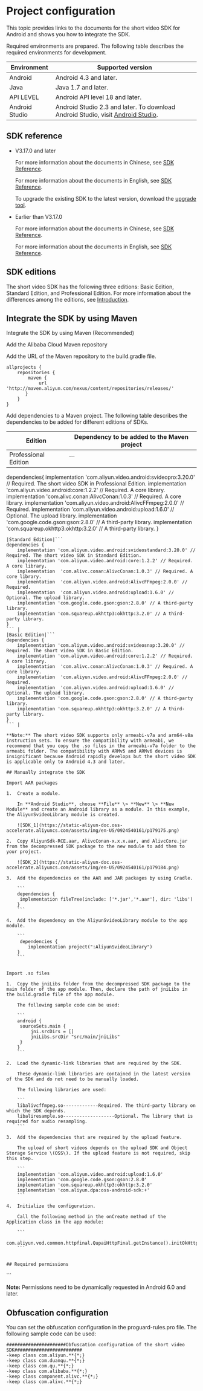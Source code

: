 # Project configuration

This topic provides links to the documents for the short video SDK for Android and shows you how to integrate the SDK.

Required environments are prepared. The following table describes the required environments for development.

|Environment|Supported version|
|-----------|-----------------|
|Android|Android 4.3 and later.|
|Java|Java 1.7 and later.|
|API LEVEL|Android API level 18 and later.|
|Android Studio|Android Studio 2.3 and later. To download Android Studio, visit [Android Studio](https://developer.android.google.cn/studio/).|

## SDK reference

-   V3.17.0 and later

    For more information about the documents in Chinese, see [SDK Reference](https://alivc-demo-cms.alicdn.com/versionProduct/doc/shortVideo/android_new_cn/index.html).

    For more information about the documents in English, see [SDK Reference](https://alivc-demo-cms.alicdn.com/versionProduct/doc/shortVideo/android_new_en/index.html).

    To upgrade the existing SDK to the latest version, download the [upgrade tool](https://alivc-demo-cms.alicdn.com/versionProduct/sourceCode/shortVideo/tool/interface_upgrade.py).

-   Earlier than V3.17.0

    For more information about the documents in Chinese, see [SDK Reference](https://alivc-demo-cms.alicdn.com/versionProduct/doc/shortVideo/android_cn/index.html).

    For more information about the documents in English, see [SDK Reference](https://alivc-demo-cms.alicdn.com/versionProduct/doc/shortVideo/android_en/index.html).


## SDK editions

The short video SDK has the following three editions: Basic Edition, Standard Edition, and Professional Edition. For more information about the differences among the editions, see [Introduction](https://help.aliyun.com/document_detail/53407.html?spm=a2c4g.11186623.6.1057.39475741dRJ5ji#h2--5).

## Integrate the SDK by using Maven

Integrate the SDK by using Maven \(Recommended\)

Add the Alibaba Cloud Maven repository

Add the URL of the Maven repository to the build.gradle file.

```
allprojects {
    repositories {
        maven {
            url 'http://maven.aliyun.com/nexus/content/repositories/releases/'
       }
    }
}
```

Add dependencies to a Maven project. The following table describes the dependencies to be added for different editions of SDKs.

|Edition|Dependency to be added to the Maven project|
|-------|-------------------------------------------|
|Professional Edition|```
dependencies{
    implementation 'com.aliyun.video.android:svideopro:3.20.0' // Required. The short video SDK in Professional Edition.
    implementation 'com.aliyun.video.android:core:1.2.2' // Required. A core library.
    implementation  'com.alivc.conan:AlivcConan:1.0.3' // Required. A core library.
    implementation  'com.aliyun.video.android:AlivcFFmpeg:2.0.0' // Required.
    implementation  'com.aliyun.video.android:upload:1.6.0' // Optional. The upload library.
    implementation 'com.google.code.gson:gson:2.8.0' // A third-party library.
    implementation 'com.squareup.okhttp3:okhttp:3.2.0' // A third-party library.
}
``` |
|Standard Edition|```
dependencies {
    implementation 'com.aliyun.video.android:svideostandard:3.20.0' // Required. The short video SDK in Standard Edition.
    implementation 'com.aliyun.video.android:core:1.2.2' // Required. A core library.
    implementation  'com.alivc.conan:AlivcConan:1.0.3' // Required. A core library.
    implementation  'com.aliyun.video.android:AlivcFFmpeg:2.0.0' // Required.
    implementation  'com.aliyun.video.android:upload:1.6.0' // Optional. The upload library.
    implementation 'com.google.code.gson:gson:2.8.0' // A third-party library.
    implementation 'com.squareup.okhttp3:okhttp:3.2.0' // A third-party library.
}
``` |
|Basic Edition|```
dependencies {
    implementation 'com.aliyun.video.android:svideosnap:3.20.0' // Required. The short video SDK in Basic Edition.
    implementation 'com.aliyun.video.android:core:1.2.2' // Required. A core library.
    implementation  'com.alivc.conan:AlivcConan:1.0.3' // Required. A core library.
    implementation  'com.aliyun.video.android:AlivcFFmpeg:2.0.0' // Required.
    implementation  'com.aliyun.video.android:upload:1.6.0' // Optional. The upload library.
    implementation 'com.google.code.gson:gson:2.8.0' // A third-party library.
    implementation 'com.squareup.okhttp3:okhttp:3.2.0' // A third-party library.
}
``` |

**Note:** The short video SDK supports only armeabi-v7a and arm64-v8a instruction sets. To ensure the compatibility with armeabi, we recommend that you copy the .so files in the armeabi-v7a folder to the armeabi folder. The compatibility with ARMv5 and ARMv6 devices is insignificant because Android rapidly develops but the short video SDK is applicable only to Android 4.3 and later.

## Manually integrate the SDK

Import AAR packages

1.  Create a module.

    In **Android Studio**, choose **File** \> **New** \> **New Module** and create an Android library as a module. In this example, the AliyunSvideoLibrary module is created.

    ![SDK_1](https://static-aliyun-doc.oss-accelerate.aliyuncs.com/assets/img/en-US/0924540161/p179175.png)

2.  Copy AliyunSdk-RCE.aar, AlivcConan-x.x.x.aar, and AlivcCore.jar from the decompressed SDK package to the new module to add them to your project.

    ![SDK_2](https://static-aliyun-doc.oss-accelerate.aliyuncs.com/assets/img/en-US/0924540161/p179184.png)

3.  Add the dependencies on the AAR and JAR packages by using Gradle.

    ```
    dependencies {
     implementation fileTree(include: ['*.jar','*.aar'], dir: 'libs')
    }
    ```

4.  Add the dependency on the AliyunSvideoLibrary module to the app module.

    ```
     dependencies {
        implementation project(":AliyunSvideoLibrary")
    }
    ```


Import .so files

1.  Copy the jniLibs folder from the decompressed SDK package to the main folder of the app module. Then, declare the path of jniLibs in the build.gradle file of the app module.

    The following sample code can be used:

    ```
    android {
     sourceSets.main {
         jni.srcDirs = []
         jniLibs.srcDir "src/main/jniLibs" 
     }
    }
    ```

2.  Load the dynamic-link libraries that are required by the SDK.

    These dynamic-link libraries are contained in the latest version of the SDK and do not need to be manually loaded.

    The following libraries are used:

    ```
    libalivcffmpeg.so-------------Required. The third-party library on which the SDK depends.
    libaliresample.so-------------------Optional. The library that is required for audio resampling.
    ```

3.  Add the dependencies that are required by the upload feature.

    The upload of short videos depends on the upload SDK and Object Storage Service \(OSS\). If the upload feature is not required, skip this step.

    ```
    implementation 'com.aliyun.video.android:upload:1.6.0'
    implementation 'com.google.code.gson:gson:2.8.0'
    implementation 'com.squareup.okhttp3:okhttp:3.2.0'
    implementation 'com.aliyun.dpa:oss-android-sdk:+'
    ```

4.  Initialize the configuration.

    Call the following method in the onCreate method of the Application class in the app module:

    ```
    com.aliyun.vod.common.httpfinal.QupaiHttpFinal.getInstance().initOkHttpFinal();
    ```


## Required permissions

```
<uses-permission android:name="android.permission.WRITE_EXTERNAL_STORAGE" />
<uses-permission android:name="android.permission.READ_EXTERNAL_STORAGE" />
<uses-permission android:name="android.permission.CAMERA" />
<uses-permission android:name="android.permission.FLASHLIGHT" />
<uses-permission android:name="android.permission.RECORD_VIDEO" />
<uses-permission android:name="android.permission.RECORD_AUDIO" />
<uses-permission android:name="android.permission.INTERNET" />
<uses-permission android:name="android.permission.ACCESS_NETWORK_STATE" />
```

**Note:** Permissions need to be dynamically requested in Android 6.0 and later.

## Obfuscation configuration

You can set the obfuscation configuration in the proguard-rules.pro file. The following sample code can be used:

```
######################Obfuscation configuration of the short video SDK#########################
-keep class com.aliyun.**{*;}
-keep class com.duanqu.**{*;}
-keep class com.qu.**{*;}
-keep class com.alibaba.**{*;}
-keep class component.alivc.**{*;}
-keep class com.alivc.**{*;}
```

